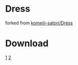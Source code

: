 # Dress

forked from [komeiji-satori/Dress](https://github.com/komeiji-satori/Dress)

# Download

[1](https://github.com/savfile/Dress-1) [2](https://github.com/savfile/Dress-2)